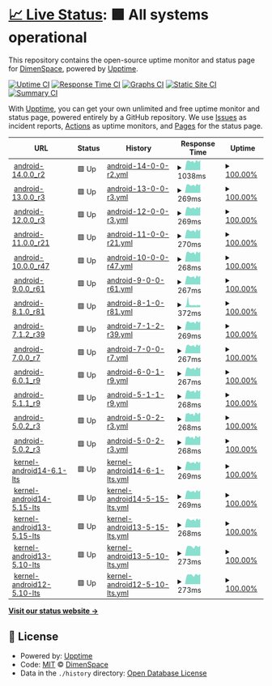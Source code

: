 # [📈 Live Status](https://demo.upptime.js.org): <!--live status--> **🟩 All systems operational**

This repository contains the open-source uptime monitor and status page for [DimenSpace](https://demo.upptime.js.org), powered by [Upptime](https://github.com/upptime/upptime).

[![Uptime CI](https://github.com/dimenspace/aosp-uptime/workflows/Uptime%20CI/badge.svg)](https://github.com/dimenspace/aosp-uptime/actions?query=workflow%3A%22Uptime+CI%22)
[![Response Time CI](https://github.com/dimenspace/aosp-uptime/workflows/Response%20Time%20CI/badge.svg)](https://github.com/dimenspace/aosp-uptime/actions?query=workflow%3A%22Response+Time+CI%22)
[![Graphs CI](https://github.com/dimenspace/aosp-uptime/workflows/Graphs%20CI/badge.svg)](https://github.com/dimenspace/aosp-uptime/actions?query=workflow%3A%22Graphs+CI%22)
[![Static Site CI](https://github.com/dimenspace/aosp-uptime/workflows/Static%20Site%20CI/badge.svg)](https://github.com/dimenspace/aosp-uptime/actions?query=workflow%3A%22Static+Site+CI%22)
[![Summary CI](https://github.com/dimenspace/aosp-uptime/workflows/Summary%20CI/badge.svg)](https://github.com/dimenspace/aosp-uptime/actions?query=workflow%3A%22Summary+CI%22)

With [Upptime](https://upptime.js.org), you can get your own unlimited and free uptime monitor and status page, powered entirely by a GitHub repository. We use [Issues](https://github.com/dimenspace/aosp-uptime/issues) as incident reports, [Actions](https://github.com/dimenspace/aosp-uptime/actions) as uptime monitors, and [Pages](https://demo.upptime.js.org) for the status page.

<!--start: status pages-->
<!-- This summary is generated by Upptime (https://github.com/upptime/upptime) -->
<!-- Do not edit this manually, your changes will be overwritten -->
<!-- prettier-ignore -->
| URL | Status | History | Response Time | Uptime |
| --- | ------ | ------- | ------------- | ------ |
| <img alt="" src="https://icons.duckduckgo.com/ip3/aospxref.com.ico" height="13"> [android-14.0.0_r2](http://aospxref.com/android-14.0.0_r2/) | 🟩 Up | [android-14-0-0-r2.yml](https://github.com/dimenspace/aosp-uptime/commits/HEAD/history/android-14-0-0-r2.yml) | <details><summary><img alt="Response time graph" src="./graphs/android-14-0-0-r2/response-time-week.png" height="20"> 1038ms</summary><br><a href="https://status.aospxref.com/history/android-14-0-0-r2"><img alt="Response time 1589" src="https://img.shields.io/endpoint?url=https%3A%2F%2Fraw.githubusercontent.com%2Fdimenspace%2Faosp-uptime%2FHEAD%2Fapi%2Fandroid-14-0-0-r2%2Fresponse-time.json"></a><br><a href="https://status.aospxref.com/history/android-14-0-0-r2"><img alt="24-hour response time 1173" src="https://img.shields.io/endpoint?url=https%3A%2F%2Fraw.githubusercontent.com%2Fdimenspace%2Faosp-uptime%2FHEAD%2Fapi%2Fandroid-14-0-0-r2%2Fresponse-time-day.json"></a><br><a href="https://status.aospxref.com/history/android-14-0-0-r2"><img alt="7-day response time 1038" src="https://img.shields.io/endpoint?url=https%3A%2F%2Fraw.githubusercontent.com%2Fdimenspace%2Faosp-uptime%2FHEAD%2Fapi%2Fandroid-14-0-0-r2%2Fresponse-time-week.json"></a><br><a href="https://status.aospxref.com/history/android-14-0-0-r2"><img alt="30-day response time 1553" src="https://img.shields.io/endpoint?url=https%3A%2F%2Fraw.githubusercontent.com%2Fdimenspace%2Faosp-uptime%2FHEAD%2Fapi%2Fandroid-14-0-0-r2%2Fresponse-time-month.json"></a><br><a href="https://status.aospxref.com/history/android-14-0-0-r2"><img alt="1-year response time 1589" src="https://img.shields.io/endpoint?url=https%3A%2F%2Fraw.githubusercontent.com%2Fdimenspace%2Faosp-uptime%2FHEAD%2Fapi%2Fandroid-14-0-0-r2%2Fresponse-time-year.json"></a></details> | <details><summary><a href="https://status.aospxref.com/history/android-14-0-0-r2">100.00%</a></summary><a href="https://status.aospxref.com/history/android-14-0-0-r2"><img alt="All-time uptime 93.34%" src="https://img.shields.io/endpoint?url=https%3A%2F%2Fraw.githubusercontent.com%2Fdimenspace%2Faosp-uptime%2FHEAD%2Fapi%2Fandroid-14-0-0-r2%2Fuptime.json"></a><br><a href="https://status.aospxref.com/history/android-14-0-0-r2"><img alt="24-hour uptime 100.00%" src="https://img.shields.io/endpoint?url=https%3A%2F%2Fraw.githubusercontent.com%2Fdimenspace%2Faosp-uptime%2FHEAD%2Fapi%2Fandroid-14-0-0-r2%2Fuptime-day.json"></a><br><a href="https://status.aospxref.com/history/android-14-0-0-r2"><img alt="7-day uptime 100.00%" src="https://img.shields.io/endpoint?url=https%3A%2F%2Fraw.githubusercontent.com%2Fdimenspace%2Faosp-uptime%2FHEAD%2Fapi%2Fandroid-14-0-0-r2%2Fuptime-week.json"></a><br><a href="https://status.aospxref.com/history/android-14-0-0-r2"><img alt="30-day uptime 99.96%" src="https://img.shields.io/endpoint?url=https%3A%2F%2Fraw.githubusercontent.com%2Fdimenspace%2Faosp-uptime%2FHEAD%2Fapi%2Fandroid-14-0-0-r2%2Fuptime-month.json"></a><br><a href="https://status.aospxref.com/history/android-14-0-0-r2"><img alt="1-year uptime 93.34%" src="https://img.shields.io/endpoint?url=https%3A%2F%2Fraw.githubusercontent.com%2Fdimenspace%2Faosp-uptime%2FHEAD%2Fapi%2Fandroid-14-0-0-r2%2Fuptime-year.json"></a></details>
| <img alt="" src="https://icons.duckduckgo.com/ip3/aospxref.com.ico" height="13"> [android-13.0.0_r3](http://aospxref.com/android-13.0.0_r3/) | 🟩 Up | [android-13-0-0-r3.yml](https://github.com/dimenspace/aosp-uptime/commits/HEAD/history/android-13-0-0-r3.yml) | <details><summary><img alt="Response time graph" src="./graphs/android-13-0-0-r3/response-time-week.png" height="20"> 269ms</summary><br><a href="https://status.aospxref.com/history/android-13-0-0-r3"><img alt="Response time 642" src="https://img.shields.io/endpoint?url=https%3A%2F%2Fraw.githubusercontent.com%2Fdimenspace%2Faosp-uptime%2FHEAD%2Fapi%2Fandroid-13-0-0-r3%2Fresponse-time.json"></a><br><a href="https://status.aospxref.com/history/android-13-0-0-r3"><img alt="24-hour response time 295" src="https://img.shields.io/endpoint?url=https%3A%2F%2Fraw.githubusercontent.com%2Fdimenspace%2Faosp-uptime%2FHEAD%2Fapi%2Fandroid-13-0-0-r3%2Fresponse-time-day.json"></a><br><a href="https://status.aospxref.com/history/android-13-0-0-r3"><img alt="7-day response time 269" src="https://img.shields.io/endpoint?url=https%3A%2F%2Fraw.githubusercontent.com%2Fdimenspace%2Faosp-uptime%2FHEAD%2Fapi%2Fandroid-13-0-0-r3%2Fresponse-time-week.json"></a><br><a href="https://status.aospxref.com/history/android-13-0-0-r3"><img alt="30-day response time 874" src="https://img.shields.io/endpoint?url=https%3A%2F%2Fraw.githubusercontent.com%2Fdimenspace%2Faosp-uptime%2FHEAD%2Fapi%2Fandroid-13-0-0-r3%2Fresponse-time-month.json"></a><br><a href="https://status.aospxref.com/history/android-13-0-0-r3"><img alt="1-year response time 642" src="https://img.shields.io/endpoint?url=https%3A%2F%2Fraw.githubusercontent.com%2Fdimenspace%2Faosp-uptime%2FHEAD%2Fapi%2Fandroid-13-0-0-r3%2Fresponse-time-year.json"></a></details> | <details><summary><a href="https://status.aospxref.com/history/android-13-0-0-r3">100.00%</a></summary><a href="https://status.aospxref.com/history/android-13-0-0-r3"><img alt="All-time uptime 93.09%" src="https://img.shields.io/endpoint?url=https%3A%2F%2Fraw.githubusercontent.com%2Fdimenspace%2Faosp-uptime%2FHEAD%2Fapi%2Fandroid-13-0-0-r3%2Fuptime.json"></a><br><a href="https://status.aospxref.com/history/android-13-0-0-r3"><img alt="24-hour uptime 100.00%" src="https://img.shields.io/endpoint?url=https%3A%2F%2Fraw.githubusercontent.com%2Fdimenspace%2Faosp-uptime%2FHEAD%2Fapi%2Fandroid-13-0-0-r3%2Fuptime-day.json"></a><br><a href="https://status.aospxref.com/history/android-13-0-0-r3"><img alt="7-day uptime 100.00%" src="https://img.shields.io/endpoint?url=https%3A%2F%2Fraw.githubusercontent.com%2Fdimenspace%2Faosp-uptime%2FHEAD%2Fapi%2Fandroid-13-0-0-r3%2Fuptime-week.json"></a><br><a href="https://status.aospxref.com/history/android-13-0-0-r3"><img alt="30-day uptime 98.82%" src="https://img.shields.io/endpoint?url=https%3A%2F%2Fraw.githubusercontent.com%2Fdimenspace%2Faosp-uptime%2FHEAD%2Fapi%2Fandroid-13-0-0-r3%2Fuptime-month.json"></a><br><a href="https://status.aospxref.com/history/android-13-0-0-r3"><img alt="1-year uptime 93.09%" src="https://img.shields.io/endpoint?url=https%3A%2F%2Fraw.githubusercontent.com%2Fdimenspace%2Faosp-uptime%2FHEAD%2Fapi%2Fandroid-13-0-0-r3%2Fuptime-year.json"></a></details>
| <img alt="" src="https://icons.duckduckgo.com/ip3/aospxref.com.ico" height="13"> [android-12.0.0_r3](http://aospxref.com/android-12.0.0_r3/) | 🟩 Up | [android-12-0-0-r3.yml](https://github.com/dimenspace/aosp-uptime/commits/HEAD/history/android-12-0-0-r3.yml) | <details><summary><img alt="Response time graph" src="./graphs/android-12-0-0-r3/response-time-week.png" height="20"> 269ms</summary><br><a href="https://status.aospxref.com/history/android-12-0-0-r3"><img alt="Response time 428" src="https://img.shields.io/endpoint?url=https%3A%2F%2Fraw.githubusercontent.com%2Fdimenspace%2Faosp-uptime%2FHEAD%2Fapi%2Fandroid-12-0-0-r3%2Fresponse-time.json"></a><br><a href="https://status.aospxref.com/history/android-12-0-0-r3"><img alt="24-hour response time 301" src="https://img.shields.io/endpoint?url=https%3A%2F%2Fraw.githubusercontent.com%2Fdimenspace%2Faosp-uptime%2FHEAD%2Fapi%2Fandroid-12-0-0-r3%2Fresponse-time-day.json"></a><br><a href="https://status.aospxref.com/history/android-12-0-0-r3"><img alt="7-day response time 269" src="https://img.shields.io/endpoint?url=https%3A%2F%2Fraw.githubusercontent.com%2Fdimenspace%2Faosp-uptime%2FHEAD%2Fapi%2Fandroid-12-0-0-r3%2Fresponse-time-week.json"></a><br><a href="https://status.aospxref.com/history/android-12-0-0-r3"><img alt="30-day response time 524" src="https://img.shields.io/endpoint?url=https%3A%2F%2Fraw.githubusercontent.com%2Fdimenspace%2Faosp-uptime%2FHEAD%2Fapi%2Fandroid-12-0-0-r3%2Fresponse-time-month.json"></a><br><a href="https://status.aospxref.com/history/android-12-0-0-r3"><img alt="1-year response time 428" src="https://img.shields.io/endpoint?url=https%3A%2F%2Fraw.githubusercontent.com%2Fdimenspace%2Faosp-uptime%2FHEAD%2Fapi%2Fandroid-12-0-0-r3%2Fresponse-time-year.json"></a></details> | <details><summary><a href="https://status.aospxref.com/history/android-12-0-0-r3">100.00%</a></summary><a href="https://status.aospxref.com/history/android-12-0-0-r3"><img alt="All-time uptime 93.10%" src="https://img.shields.io/endpoint?url=https%3A%2F%2Fraw.githubusercontent.com%2Fdimenspace%2Faosp-uptime%2FHEAD%2Fapi%2Fandroid-12-0-0-r3%2Fuptime.json"></a><br><a href="https://status.aospxref.com/history/android-12-0-0-r3"><img alt="24-hour uptime 100.00%" src="https://img.shields.io/endpoint?url=https%3A%2F%2Fraw.githubusercontent.com%2Fdimenspace%2Faosp-uptime%2FHEAD%2Fapi%2Fandroid-12-0-0-r3%2Fuptime-day.json"></a><br><a href="https://status.aospxref.com/history/android-12-0-0-r3"><img alt="7-day uptime 100.00%" src="https://img.shields.io/endpoint?url=https%3A%2F%2Fraw.githubusercontent.com%2Fdimenspace%2Faosp-uptime%2FHEAD%2Fapi%2Fandroid-12-0-0-r3%2Fuptime-week.json"></a><br><a href="https://status.aospxref.com/history/android-12-0-0-r3"><img alt="30-day uptime 98.82%" src="https://img.shields.io/endpoint?url=https%3A%2F%2Fraw.githubusercontent.com%2Fdimenspace%2Faosp-uptime%2FHEAD%2Fapi%2Fandroid-12-0-0-r3%2Fuptime-month.json"></a><br><a href="https://status.aospxref.com/history/android-12-0-0-r3"><img alt="1-year uptime 93.10%" src="https://img.shields.io/endpoint?url=https%3A%2F%2Fraw.githubusercontent.com%2Fdimenspace%2Faosp-uptime%2FHEAD%2Fapi%2Fandroid-12-0-0-r3%2Fuptime-year.json"></a></details>
| <img alt="" src="https://icons.duckduckgo.com/ip3/aospxref.com.ico" height="13"> [android-11.0.0_r21](http://aospxref.com/android-11.0.0_r21/) | 🟩 Up | [android-11-0-0-r21.yml](https://github.com/dimenspace/aosp-uptime/commits/HEAD/history/android-11-0-0-r21.yml) | <details><summary><img alt="Response time graph" src="./graphs/android-11-0-0-r21/response-time-week.png" height="20"> 270ms</summary><br><a href="https://status.aospxref.com/history/android-11-0-0-r21"><img alt="Response time 393" src="https://img.shields.io/endpoint?url=https%3A%2F%2Fraw.githubusercontent.com%2Fdimenspace%2Faosp-uptime%2FHEAD%2Fapi%2Fandroid-11-0-0-r21%2Fresponse-time.json"></a><br><a href="https://status.aospxref.com/history/android-11-0-0-r21"><img alt="24-hour response time 302" src="https://img.shields.io/endpoint?url=https%3A%2F%2Fraw.githubusercontent.com%2Fdimenspace%2Faosp-uptime%2FHEAD%2Fapi%2Fandroid-11-0-0-r21%2Fresponse-time-day.json"></a><br><a href="https://status.aospxref.com/history/android-11-0-0-r21"><img alt="7-day response time 270" src="https://img.shields.io/endpoint?url=https%3A%2F%2Fraw.githubusercontent.com%2Fdimenspace%2Faosp-uptime%2FHEAD%2Fapi%2Fandroid-11-0-0-r21%2Fresponse-time-week.json"></a><br><a href="https://status.aospxref.com/history/android-11-0-0-r21"><img alt="30-day response time 273" src="https://img.shields.io/endpoint?url=https%3A%2F%2Fraw.githubusercontent.com%2Fdimenspace%2Faosp-uptime%2FHEAD%2Fapi%2Fandroid-11-0-0-r21%2Fresponse-time-month.json"></a><br><a href="https://status.aospxref.com/history/android-11-0-0-r21"><img alt="1-year response time 393" src="https://img.shields.io/endpoint?url=https%3A%2F%2Fraw.githubusercontent.com%2Fdimenspace%2Faosp-uptime%2FHEAD%2Fapi%2Fandroid-11-0-0-r21%2Fresponse-time-year.json"></a></details> | <details><summary><a href="https://status.aospxref.com/history/android-11-0-0-r21">100.00%</a></summary><a href="https://status.aospxref.com/history/android-11-0-0-r21"><img alt="All-time uptime 92.88%" src="https://img.shields.io/endpoint?url=https%3A%2F%2Fraw.githubusercontent.com%2Fdimenspace%2Faosp-uptime%2FHEAD%2Fapi%2Fandroid-11-0-0-r21%2Fuptime.json"></a><br><a href="https://status.aospxref.com/history/android-11-0-0-r21"><img alt="24-hour uptime 100.00%" src="https://img.shields.io/endpoint?url=https%3A%2F%2Fraw.githubusercontent.com%2Fdimenspace%2Faosp-uptime%2FHEAD%2Fapi%2Fandroid-11-0-0-r21%2Fuptime-day.json"></a><br><a href="https://status.aospxref.com/history/android-11-0-0-r21"><img alt="7-day uptime 100.00%" src="https://img.shields.io/endpoint?url=https%3A%2F%2Fraw.githubusercontent.com%2Fdimenspace%2Faosp-uptime%2FHEAD%2Fapi%2Fandroid-11-0-0-r21%2Fuptime-week.json"></a><br><a href="https://status.aospxref.com/history/android-11-0-0-r21"><img alt="30-day uptime 97.24%" src="https://img.shields.io/endpoint?url=https%3A%2F%2Fraw.githubusercontent.com%2Fdimenspace%2Faosp-uptime%2FHEAD%2Fapi%2Fandroid-11-0-0-r21%2Fuptime-month.json"></a><br><a href="https://status.aospxref.com/history/android-11-0-0-r21"><img alt="1-year uptime 92.88%" src="https://img.shields.io/endpoint?url=https%3A%2F%2Fraw.githubusercontent.com%2Fdimenspace%2Faosp-uptime%2FHEAD%2Fapi%2Fandroid-11-0-0-r21%2Fuptime-year.json"></a></details>
| <img alt="" src="https://icons.duckduckgo.com/ip3/aospxref.com.ico" height="13"> [android-10.0.0_r47](http://aospxref.com/android-10.0.0_r47/) | 🟩 Up | [android-10-0-0-r47.yml](https://github.com/dimenspace/aosp-uptime/commits/HEAD/history/android-10-0-0-r47.yml) | <details><summary><img alt="Response time graph" src="./graphs/android-10-0-0-r47/response-time-week.png" height="20"> 268ms</summary><br><a href="https://status.aospxref.com/history/android-10-0-0-r47"><img alt="Response time 408" src="https://img.shields.io/endpoint?url=https%3A%2F%2Fraw.githubusercontent.com%2Fdimenspace%2Faosp-uptime%2FHEAD%2Fapi%2Fandroid-10-0-0-r47%2Fresponse-time.json"></a><br><a href="https://status.aospxref.com/history/android-10-0-0-r47"><img alt="24-hour response time 297" src="https://img.shields.io/endpoint?url=https%3A%2F%2Fraw.githubusercontent.com%2Fdimenspace%2Faosp-uptime%2FHEAD%2Fapi%2Fandroid-10-0-0-r47%2Fresponse-time-day.json"></a><br><a href="https://status.aospxref.com/history/android-10-0-0-r47"><img alt="7-day response time 268" src="https://img.shields.io/endpoint?url=https%3A%2F%2Fraw.githubusercontent.com%2Fdimenspace%2Faosp-uptime%2FHEAD%2Fapi%2Fandroid-10-0-0-r47%2Fresponse-time-week.json"></a><br><a href="https://status.aospxref.com/history/android-10-0-0-r47"><img alt="30-day response time 307" src="https://img.shields.io/endpoint?url=https%3A%2F%2Fraw.githubusercontent.com%2Fdimenspace%2Faosp-uptime%2FHEAD%2Fapi%2Fandroid-10-0-0-r47%2Fresponse-time-month.json"></a><br><a href="https://status.aospxref.com/history/android-10-0-0-r47"><img alt="1-year response time 408" src="https://img.shields.io/endpoint?url=https%3A%2F%2Fraw.githubusercontent.com%2Fdimenspace%2Faosp-uptime%2FHEAD%2Fapi%2Fandroid-10-0-0-r47%2Fresponse-time-year.json"></a></details> | <details><summary><a href="https://status.aospxref.com/history/android-10-0-0-r47">100.00%</a></summary><a href="https://status.aospxref.com/history/android-10-0-0-r47"><img alt="All-time uptime 88.68%" src="https://img.shields.io/endpoint?url=https%3A%2F%2Fraw.githubusercontent.com%2Fdimenspace%2Faosp-uptime%2FHEAD%2Fapi%2Fandroid-10-0-0-r47%2Fuptime.json"></a><br><a href="https://status.aospxref.com/history/android-10-0-0-r47"><img alt="24-hour uptime 100.00%" src="https://img.shields.io/endpoint?url=https%3A%2F%2Fraw.githubusercontent.com%2Fdimenspace%2Faosp-uptime%2FHEAD%2Fapi%2Fandroid-10-0-0-r47%2Fuptime-day.json"></a><br><a href="https://status.aospxref.com/history/android-10-0-0-r47"><img alt="7-day uptime 100.00%" src="https://img.shields.io/endpoint?url=https%3A%2F%2Fraw.githubusercontent.com%2Fdimenspace%2Faosp-uptime%2FHEAD%2Fapi%2Fandroid-10-0-0-r47%2Fuptime-week.json"></a><br><a href="https://status.aospxref.com/history/android-10-0-0-r47"><img alt="30-day uptime 97.24%" src="https://img.shields.io/endpoint?url=https%3A%2F%2Fraw.githubusercontent.com%2Fdimenspace%2Faosp-uptime%2FHEAD%2Fapi%2Fandroid-10-0-0-r47%2Fuptime-month.json"></a><br><a href="https://status.aospxref.com/history/android-10-0-0-r47"><img alt="1-year uptime 88.68%" src="https://img.shields.io/endpoint?url=https%3A%2F%2Fraw.githubusercontent.com%2Fdimenspace%2Faosp-uptime%2FHEAD%2Fapi%2Fandroid-10-0-0-r47%2Fuptime-year.json"></a></details>
| <img alt="" src="https://icons.duckduckgo.com/ip3/aospxref.com.ico" height="13"> [android-9.0.0_r61](http://aospxref.com/android-9.0.0_r61/) | 🟩 Up | [android-9-0-0-r61.yml](https://github.com/dimenspace/aosp-uptime/commits/HEAD/history/android-9-0-0-r61.yml) | <details><summary><img alt="Response time graph" src="./graphs/android-9-0-0-r61/response-time-week.png" height="20"> 267ms</summary><br><a href="https://status.aospxref.com/history/android-9-0-0-r61"><img alt="Response time 490" src="https://img.shields.io/endpoint?url=https%3A%2F%2Fraw.githubusercontent.com%2Fdimenspace%2Faosp-uptime%2FHEAD%2Fapi%2Fandroid-9-0-0-r61%2Fresponse-time.json"></a><br><a href="https://status.aospxref.com/history/android-9-0-0-r61"><img alt="24-hour response time 295" src="https://img.shields.io/endpoint?url=https%3A%2F%2Fraw.githubusercontent.com%2Fdimenspace%2Faosp-uptime%2FHEAD%2Fapi%2Fandroid-9-0-0-r61%2Fresponse-time-day.json"></a><br><a href="https://status.aospxref.com/history/android-9-0-0-r61"><img alt="7-day response time 267" src="https://img.shields.io/endpoint?url=https%3A%2F%2Fraw.githubusercontent.com%2Fdimenspace%2Faosp-uptime%2FHEAD%2Fapi%2Fandroid-9-0-0-r61%2Fresponse-time-week.json"></a><br><a href="https://status.aospxref.com/history/android-9-0-0-r61"><img alt="30-day response time 269" src="https://img.shields.io/endpoint?url=https%3A%2F%2Fraw.githubusercontent.com%2Fdimenspace%2Faosp-uptime%2FHEAD%2Fapi%2Fandroid-9-0-0-r61%2Fresponse-time-month.json"></a><br><a href="https://status.aospxref.com/history/android-9-0-0-r61"><img alt="1-year response time 490" src="https://img.shields.io/endpoint?url=https%3A%2F%2Fraw.githubusercontent.com%2Fdimenspace%2Faosp-uptime%2FHEAD%2Fapi%2Fandroid-9-0-0-r61%2Fresponse-time-year.json"></a></details> | <details><summary><a href="https://status.aospxref.com/history/android-9-0-0-r61">100.00%</a></summary><a href="https://status.aospxref.com/history/android-9-0-0-r61"><img alt="All-time uptime 94.34%" src="https://img.shields.io/endpoint?url=https%3A%2F%2Fraw.githubusercontent.com%2Fdimenspace%2Faosp-uptime%2FHEAD%2Fapi%2Fandroid-9-0-0-r61%2Fuptime.json"></a><br><a href="https://status.aospxref.com/history/android-9-0-0-r61"><img alt="24-hour uptime 100.00%" src="https://img.shields.io/endpoint?url=https%3A%2F%2Fraw.githubusercontent.com%2Fdimenspace%2Faosp-uptime%2FHEAD%2Fapi%2Fandroid-9-0-0-r61%2Fuptime-day.json"></a><br><a href="https://status.aospxref.com/history/android-9-0-0-r61"><img alt="7-day uptime 100.00%" src="https://img.shields.io/endpoint?url=https%3A%2F%2Fraw.githubusercontent.com%2Fdimenspace%2Faosp-uptime%2FHEAD%2Fapi%2Fandroid-9-0-0-r61%2Fuptime-week.json"></a><br><a href="https://status.aospxref.com/history/android-9-0-0-r61"><img alt="30-day uptime 100.00%" src="https://img.shields.io/endpoint?url=https%3A%2F%2Fraw.githubusercontent.com%2Fdimenspace%2Faosp-uptime%2FHEAD%2Fapi%2Fandroid-9-0-0-r61%2Fuptime-month.json"></a><br><a href="https://status.aospxref.com/history/android-9-0-0-r61"><img alt="1-year uptime 94.34%" src="https://img.shields.io/endpoint?url=https%3A%2F%2Fraw.githubusercontent.com%2Fdimenspace%2Faosp-uptime%2FHEAD%2Fapi%2Fandroid-9-0-0-r61%2Fuptime-year.json"></a></details>
| <img alt="" src="https://icons.duckduckgo.com/ip3/aospxref.com.ico" height="13"> [android-8.1.0_r81](http://aospxref.com/android-8.1.0_r81/) | 🟩 Up | [android-8-1-0-r81.yml](https://github.com/dimenspace/aosp-uptime/commits/HEAD/history/android-8-1-0-r81.yml) | <details><summary><img alt="Response time graph" src="./graphs/android-8-1-0-r81/response-time-week.png" height="20"> 372ms</summary><br><a href="https://status.aospxref.com/history/android-8-1-0-r81"><img alt="Response time 438" src="https://img.shields.io/endpoint?url=https%3A%2F%2Fraw.githubusercontent.com%2Fdimenspace%2Faosp-uptime%2FHEAD%2Fapi%2Fandroid-8-1-0-r81%2Fresponse-time.json"></a><br><a href="https://status.aospxref.com/history/android-8-1-0-r81"><img alt="24-hour response time 294" src="https://img.shields.io/endpoint?url=https%3A%2F%2Fraw.githubusercontent.com%2Fdimenspace%2Faosp-uptime%2FHEAD%2Fapi%2Fandroid-8-1-0-r81%2Fresponse-time-day.json"></a><br><a href="https://status.aospxref.com/history/android-8-1-0-r81"><img alt="7-day response time 372" src="https://img.shields.io/endpoint?url=https%3A%2F%2Fraw.githubusercontent.com%2Fdimenspace%2Faosp-uptime%2FHEAD%2Fapi%2Fandroid-8-1-0-r81%2Fresponse-time-week.json"></a><br><a href="https://status.aospxref.com/history/android-8-1-0-r81"><img alt="30-day response time 302" src="https://img.shields.io/endpoint?url=https%3A%2F%2Fraw.githubusercontent.com%2Fdimenspace%2Faosp-uptime%2FHEAD%2Fapi%2Fandroid-8-1-0-r81%2Fresponse-time-month.json"></a><br><a href="https://status.aospxref.com/history/android-8-1-0-r81"><img alt="1-year response time 438" src="https://img.shields.io/endpoint?url=https%3A%2F%2Fraw.githubusercontent.com%2Fdimenspace%2Faosp-uptime%2FHEAD%2Fapi%2Fandroid-8-1-0-r81%2Fresponse-time-year.json"></a></details> | <details><summary><a href="https://status.aospxref.com/history/android-8-1-0-r81">100.00%</a></summary><a href="https://status.aospxref.com/history/android-8-1-0-r81"><img alt="All-time uptime 94.37%" src="https://img.shields.io/endpoint?url=https%3A%2F%2Fraw.githubusercontent.com%2Fdimenspace%2Faosp-uptime%2FHEAD%2Fapi%2Fandroid-8-1-0-r81%2Fuptime.json"></a><br><a href="https://status.aospxref.com/history/android-8-1-0-r81"><img alt="24-hour uptime 100.00%" src="https://img.shields.io/endpoint?url=https%3A%2F%2Fraw.githubusercontent.com%2Fdimenspace%2Faosp-uptime%2FHEAD%2Fapi%2Fandroid-8-1-0-r81%2Fuptime-day.json"></a><br><a href="https://status.aospxref.com/history/android-8-1-0-r81"><img alt="7-day uptime 100.00%" src="https://img.shields.io/endpoint?url=https%3A%2F%2Fraw.githubusercontent.com%2Fdimenspace%2Faosp-uptime%2FHEAD%2Fapi%2Fandroid-8-1-0-r81%2Fuptime-week.json"></a><br><a href="https://status.aospxref.com/history/android-8-1-0-r81"><img alt="30-day uptime 100.00%" src="https://img.shields.io/endpoint?url=https%3A%2F%2Fraw.githubusercontent.com%2Fdimenspace%2Faosp-uptime%2FHEAD%2Fapi%2Fandroid-8-1-0-r81%2Fuptime-month.json"></a><br><a href="https://status.aospxref.com/history/android-8-1-0-r81"><img alt="1-year uptime 94.37%" src="https://img.shields.io/endpoint?url=https%3A%2F%2Fraw.githubusercontent.com%2Fdimenspace%2Faosp-uptime%2FHEAD%2Fapi%2Fandroid-8-1-0-r81%2Fuptime-year.json"></a></details>
| <img alt="" src="https://icons.duckduckgo.com/ip3/aospxref.com.ico" height="13"> [android-7.1.2_r39](http://aospxref.com/android-7.1.2_r39/) | 🟩 Up | [android-7-1-2-r39.yml](https://github.com/dimenspace/aosp-uptime/commits/HEAD/history/android-7-1-2-r39.yml) | <details><summary><img alt="Response time graph" src="./graphs/android-7-1-2-r39/response-time-week.png" height="20"> 269ms</summary><br><a href="https://status.aospxref.com/history/android-7-1-2-r39"><img alt="Response time 396" src="https://img.shields.io/endpoint?url=https%3A%2F%2Fraw.githubusercontent.com%2Fdimenspace%2Faosp-uptime%2FHEAD%2Fapi%2Fandroid-7-1-2-r39%2Fresponse-time.json"></a><br><a href="https://status.aospxref.com/history/android-7-1-2-r39"><img alt="24-hour response time 296" src="https://img.shields.io/endpoint?url=https%3A%2F%2Fraw.githubusercontent.com%2Fdimenspace%2Faosp-uptime%2FHEAD%2Fapi%2Fandroid-7-1-2-r39%2Fresponse-time-day.json"></a><br><a href="https://status.aospxref.com/history/android-7-1-2-r39"><img alt="7-day response time 269" src="https://img.shields.io/endpoint?url=https%3A%2F%2Fraw.githubusercontent.com%2Fdimenspace%2Faosp-uptime%2FHEAD%2Fapi%2Fandroid-7-1-2-r39%2Fresponse-time-week.json"></a><br><a href="https://status.aospxref.com/history/android-7-1-2-r39"><img alt="30-day response time 259" src="https://img.shields.io/endpoint?url=https%3A%2F%2Fraw.githubusercontent.com%2Fdimenspace%2Faosp-uptime%2FHEAD%2Fapi%2Fandroid-7-1-2-r39%2Fresponse-time-month.json"></a><br><a href="https://status.aospxref.com/history/android-7-1-2-r39"><img alt="1-year response time 396" src="https://img.shields.io/endpoint?url=https%3A%2F%2Fraw.githubusercontent.com%2Fdimenspace%2Faosp-uptime%2FHEAD%2Fapi%2Fandroid-7-1-2-r39%2Fresponse-time-year.json"></a></details> | <details><summary><a href="https://status.aospxref.com/history/android-7-1-2-r39">100.00%</a></summary><a href="https://status.aospxref.com/history/android-7-1-2-r39"><img alt="All-time uptime 94.36%" src="https://img.shields.io/endpoint?url=https%3A%2F%2Fraw.githubusercontent.com%2Fdimenspace%2Faosp-uptime%2FHEAD%2Fapi%2Fandroid-7-1-2-r39%2Fuptime.json"></a><br><a href="https://status.aospxref.com/history/android-7-1-2-r39"><img alt="24-hour uptime 100.00%" src="https://img.shields.io/endpoint?url=https%3A%2F%2Fraw.githubusercontent.com%2Fdimenspace%2Faosp-uptime%2FHEAD%2Fapi%2Fandroid-7-1-2-r39%2Fuptime-day.json"></a><br><a href="https://status.aospxref.com/history/android-7-1-2-r39"><img alt="7-day uptime 100.00%" src="https://img.shields.io/endpoint?url=https%3A%2F%2Fraw.githubusercontent.com%2Fdimenspace%2Faosp-uptime%2FHEAD%2Fapi%2Fandroid-7-1-2-r39%2Fuptime-week.json"></a><br><a href="https://status.aospxref.com/history/android-7-1-2-r39"><img alt="30-day uptime 100.00%" src="https://img.shields.io/endpoint?url=https%3A%2F%2Fraw.githubusercontent.com%2Fdimenspace%2Faosp-uptime%2FHEAD%2Fapi%2Fandroid-7-1-2-r39%2Fuptime-month.json"></a><br><a href="https://status.aospxref.com/history/android-7-1-2-r39"><img alt="1-year uptime 94.36%" src="https://img.shields.io/endpoint?url=https%3A%2F%2Fraw.githubusercontent.com%2Fdimenspace%2Faosp-uptime%2FHEAD%2Fapi%2Fandroid-7-1-2-r39%2Fuptime-year.json"></a></details>
| <img alt="" src="https://icons.duckduckgo.com/ip3/aospxref.com.ico" height="13"> [android-7.0.0_r7](http://aospxref.com/android-7.0.0_r7/) | 🟩 Up | [android-7-0-0-r7.yml](https://github.com/dimenspace/aosp-uptime/commits/HEAD/history/android-7-0-0-r7.yml) | <details><summary><img alt="Response time graph" src="./graphs/android-7-0-0-r7/response-time-week.png" height="20"> 267ms</summary><br><a href="https://status.aospxref.com/history/android-7-0-0-r7"><img alt="Response time 447" src="https://img.shields.io/endpoint?url=https%3A%2F%2Fraw.githubusercontent.com%2Fdimenspace%2Faosp-uptime%2FHEAD%2Fapi%2Fandroid-7-0-0-r7%2Fresponse-time.json"></a><br><a href="https://status.aospxref.com/history/android-7-0-0-r7"><img alt="24-hour response time 295" src="https://img.shields.io/endpoint?url=https%3A%2F%2Fraw.githubusercontent.com%2Fdimenspace%2Faosp-uptime%2FHEAD%2Fapi%2Fandroid-7-0-0-r7%2Fresponse-time-day.json"></a><br><a href="https://status.aospxref.com/history/android-7-0-0-r7"><img alt="7-day response time 267" src="https://img.shields.io/endpoint?url=https%3A%2F%2Fraw.githubusercontent.com%2Fdimenspace%2Faosp-uptime%2FHEAD%2Fapi%2Fandroid-7-0-0-r7%2Fresponse-time-week.json"></a><br><a href="https://status.aospxref.com/history/android-7-0-0-r7"><img alt="30-day response time 258" src="https://img.shields.io/endpoint?url=https%3A%2F%2Fraw.githubusercontent.com%2Fdimenspace%2Faosp-uptime%2FHEAD%2Fapi%2Fandroid-7-0-0-r7%2Fresponse-time-month.json"></a><br><a href="https://status.aospxref.com/history/android-7-0-0-r7"><img alt="1-year response time 447" src="https://img.shields.io/endpoint?url=https%3A%2F%2Fraw.githubusercontent.com%2Fdimenspace%2Faosp-uptime%2FHEAD%2Fapi%2Fandroid-7-0-0-r7%2Fresponse-time-year.json"></a></details> | <details><summary><a href="https://status.aospxref.com/history/android-7-0-0-r7">100.00%</a></summary><a href="https://status.aospxref.com/history/android-7-0-0-r7"><img alt="All-time uptime 94.36%" src="https://img.shields.io/endpoint?url=https%3A%2F%2Fraw.githubusercontent.com%2Fdimenspace%2Faosp-uptime%2FHEAD%2Fapi%2Fandroid-7-0-0-r7%2Fuptime.json"></a><br><a href="https://status.aospxref.com/history/android-7-0-0-r7"><img alt="24-hour uptime 100.00%" src="https://img.shields.io/endpoint?url=https%3A%2F%2Fraw.githubusercontent.com%2Fdimenspace%2Faosp-uptime%2FHEAD%2Fapi%2Fandroid-7-0-0-r7%2Fuptime-day.json"></a><br><a href="https://status.aospxref.com/history/android-7-0-0-r7"><img alt="7-day uptime 100.00%" src="https://img.shields.io/endpoint?url=https%3A%2F%2Fraw.githubusercontent.com%2Fdimenspace%2Faosp-uptime%2FHEAD%2Fapi%2Fandroid-7-0-0-r7%2Fuptime-week.json"></a><br><a href="https://status.aospxref.com/history/android-7-0-0-r7"><img alt="30-day uptime 100.00%" src="https://img.shields.io/endpoint?url=https%3A%2F%2Fraw.githubusercontent.com%2Fdimenspace%2Faosp-uptime%2FHEAD%2Fapi%2Fandroid-7-0-0-r7%2Fuptime-month.json"></a><br><a href="https://status.aospxref.com/history/android-7-0-0-r7"><img alt="1-year uptime 94.36%" src="https://img.shields.io/endpoint?url=https%3A%2F%2Fraw.githubusercontent.com%2Fdimenspace%2Faosp-uptime%2FHEAD%2Fapi%2Fandroid-7-0-0-r7%2Fuptime-year.json"></a></details>
| <img alt="" src="https://icons.duckduckgo.com/ip3/aospxref.com.ico" height="13"> [android-6.0.1_r9](http://aospxref.com/android-6.0.1_r9/) | 🟩 Up | [android-6-0-1-r9.yml](https://github.com/dimenspace/aosp-uptime/commits/HEAD/history/android-6-0-1-r9.yml) | <details><summary><img alt="Response time graph" src="./graphs/android-6-0-1-r9/response-time-week.png" height="20"> 267ms</summary><br><a href="https://status.aospxref.com/history/android-6-0-1-r9"><img alt="Response time 364" src="https://img.shields.io/endpoint?url=https%3A%2F%2Fraw.githubusercontent.com%2Fdimenspace%2Faosp-uptime%2FHEAD%2Fapi%2Fandroid-6-0-1-r9%2Fresponse-time.json"></a><br><a href="https://status.aospxref.com/history/android-6-0-1-r9"><img alt="24-hour response time 295" src="https://img.shields.io/endpoint?url=https%3A%2F%2Fraw.githubusercontent.com%2Fdimenspace%2Faosp-uptime%2FHEAD%2Fapi%2Fandroid-6-0-1-r9%2Fresponse-time-day.json"></a><br><a href="https://status.aospxref.com/history/android-6-0-1-r9"><img alt="7-day response time 267" src="https://img.shields.io/endpoint?url=https%3A%2F%2Fraw.githubusercontent.com%2Fdimenspace%2Faosp-uptime%2FHEAD%2Fapi%2Fandroid-6-0-1-r9%2Fresponse-time-week.json"></a><br><a href="https://status.aospxref.com/history/android-6-0-1-r9"><img alt="30-day response time 333" src="https://img.shields.io/endpoint?url=https%3A%2F%2Fraw.githubusercontent.com%2Fdimenspace%2Faosp-uptime%2FHEAD%2Fapi%2Fandroid-6-0-1-r9%2Fresponse-time-month.json"></a><br><a href="https://status.aospxref.com/history/android-6-0-1-r9"><img alt="1-year response time 364" src="https://img.shields.io/endpoint?url=https%3A%2F%2Fraw.githubusercontent.com%2Fdimenspace%2Faosp-uptime%2FHEAD%2Fapi%2Fandroid-6-0-1-r9%2Fresponse-time-year.json"></a></details> | <details><summary><a href="https://status.aospxref.com/history/android-6-0-1-r9">100.00%</a></summary><a href="https://status.aospxref.com/history/android-6-0-1-r9"><img alt="All-time uptime 94.37%" src="https://img.shields.io/endpoint?url=https%3A%2F%2Fraw.githubusercontent.com%2Fdimenspace%2Faosp-uptime%2FHEAD%2Fapi%2Fandroid-6-0-1-r9%2Fuptime.json"></a><br><a href="https://status.aospxref.com/history/android-6-0-1-r9"><img alt="24-hour uptime 100.00%" src="https://img.shields.io/endpoint?url=https%3A%2F%2Fraw.githubusercontent.com%2Fdimenspace%2Faosp-uptime%2FHEAD%2Fapi%2Fandroid-6-0-1-r9%2Fuptime-day.json"></a><br><a href="https://status.aospxref.com/history/android-6-0-1-r9"><img alt="7-day uptime 100.00%" src="https://img.shields.io/endpoint?url=https%3A%2F%2Fraw.githubusercontent.com%2Fdimenspace%2Faosp-uptime%2FHEAD%2Fapi%2Fandroid-6-0-1-r9%2Fuptime-week.json"></a><br><a href="https://status.aospxref.com/history/android-6-0-1-r9"><img alt="30-day uptime 100.00%" src="https://img.shields.io/endpoint?url=https%3A%2F%2Fraw.githubusercontent.com%2Fdimenspace%2Faosp-uptime%2FHEAD%2Fapi%2Fandroid-6-0-1-r9%2Fuptime-month.json"></a><br><a href="https://status.aospxref.com/history/android-6-0-1-r9"><img alt="1-year uptime 94.37%" src="https://img.shields.io/endpoint?url=https%3A%2F%2Fraw.githubusercontent.com%2Fdimenspace%2Faosp-uptime%2FHEAD%2Fapi%2Fandroid-6-0-1-r9%2Fuptime-year.json"></a></details>
| <img alt="" src="https://icons.duckduckgo.com/ip3/aospxref.com.ico" height="13"> [android-5.1.1_r9](http://aospxref.com/android-5.1.1_r9/) | 🟩 Up | [android-5-1-1-r9.yml](https://github.com/dimenspace/aosp-uptime/commits/HEAD/history/android-5-1-1-r9.yml) | <details><summary><img alt="Response time graph" src="./graphs/android-5-1-1-r9/response-time-week.png" height="20"> 268ms</summary><br><a href="https://status.aospxref.com/history/android-5-1-1-r9"><img alt="Response time 386" src="https://img.shields.io/endpoint?url=https%3A%2F%2Fraw.githubusercontent.com%2Fdimenspace%2Faosp-uptime%2FHEAD%2Fapi%2Fandroid-5-1-1-r9%2Fresponse-time.json"></a><br><a href="https://status.aospxref.com/history/android-5-1-1-r9"><img alt="24-hour response time 295" src="https://img.shields.io/endpoint?url=https%3A%2F%2Fraw.githubusercontent.com%2Fdimenspace%2Faosp-uptime%2FHEAD%2Fapi%2Fandroid-5-1-1-r9%2Fresponse-time-day.json"></a><br><a href="https://status.aospxref.com/history/android-5-1-1-r9"><img alt="7-day response time 268" src="https://img.shields.io/endpoint?url=https%3A%2F%2Fraw.githubusercontent.com%2Fdimenspace%2Faosp-uptime%2FHEAD%2Fapi%2Fandroid-5-1-1-r9%2Fresponse-time-week.json"></a><br><a href="https://status.aospxref.com/history/android-5-1-1-r9"><img alt="30-day response time 289" src="https://img.shields.io/endpoint?url=https%3A%2F%2Fraw.githubusercontent.com%2Fdimenspace%2Faosp-uptime%2FHEAD%2Fapi%2Fandroid-5-1-1-r9%2Fresponse-time-month.json"></a><br><a href="https://status.aospxref.com/history/android-5-1-1-r9"><img alt="1-year response time 386" src="https://img.shields.io/endpoint?url=https%3A%2F%2Fraw.githubusercontent.com%2Fdimenspace%2Faosp-uptime%2FHEAD%2Fapi%2Fandroid-5-1-1-r9%2Fresponse-time-year.json"></a></details> | <details><summary><a href="https://status.aospxref.com/history/android-5-1-1-r9">100.00%</a></summary><a href="https://status.aospxref.com/history/android-5-1-1-r9"><img alt="All-time uptime 94.35%" src="https://img.shields.io/endpoint?url=https%3A%2F%2Fraw.githubusercontent.com%2Fdimenspace%2Faosp-uptime%2FHEAD%2Fapi%2Fandroid-5-1-1-r9%2Fuptime.json"></a><br><a href="https://status.aospxref.com/history/android-5-1-1-r9"><img alt="24-hour uptime 100.00%" src="https://img.shields.io/endpoint?url=https%3A%2F%2Fraw.githubusercontent.com%2Fdimenspace%2Faosp-uptime%2FHEAD%2Fapi%2Fandroid-5-1-1-r9%2Fuptime-day.json"></a><br><a href="https://status.aospxref.com/history/android-5-1-1-r9"><img alt="7-day uptime 100.00%" src="https://img.shields.io/endpoint?url=https%3A%2F%2Fraw.githubusercontent.com%2Fdimenspace%2Faosp-uptime%2FHEAD%2Fapi%2Fandroid-5-1-1-r9%2Fuptime-week.json"></a><br><a href="https://status.aospxref.com/history/android-5-1-1-r9"><img alt="30-day uptime 100.00%" src="https://img.shields.io/endpoint?url=https%3A%2F%2Fraw.githubusercontent.com%2Fdimenspace%2Faosp-uptime%2FHEAD%2Fapi%2Fandroid-5-1-1-r9%2Fuptime-month.json"></a><br><a href="https://status.aospxref.com/history/android-5-1-1-r9"><img alt="1-year uptime 94.35%" src="https://img.shields.io/endpoint?url=https%3A%2F%2Fraw.githubusercontent.com%2Fdimenspace%2Faosp-uptime%2FHEAD%2Fapi%2Fandroid-5-1-1-r9%2Fuptime-year.json"></a></details>
| <img alt="" src="https://icons.duckduckgo.com/ip3/aospxref.com.ico" height="13"> [android-5.0.2_r3](http://aospxref.com/android-5.0.2_r3/) | 🟩 Up | [android-5-0-2-r3.yml](https://github.com/dimenspace/aosp-uptime/commits/HEAD/history/android-5-0-2-r3.yml) | <details><summary><img alt="Response time graph" src="./graphs/android-5-0-2-r3/response-time-week.png" height="20"> 268ms</summary><br><a href="https://status.aospxref.com/history/android-5-0-2-r3"><img alt="Response time 382" src="https://img.shields.io/endpoint?url=https%3A%2F%2Fraw.githubusercontent.com%2Fdimenspace%2Faosp-uptime%2FHEAD%2Fapi%2Fandroid-5-0-2-r3%2Fresponse-time.json"></a><br><a href="https://status.aospxref.com/history/android-5-0-2-r3"><img alt="24-hour response time 290" src="https://img.shields.io/endpoint?url=https%3A%2F%2Fraw.githubusercontent.com%2Fdimenspace%2Faosp-uptime%2FHEAD%2Fapi%2Fandroid-5-0-2-r3%2Fresponse-time-day.json"></a><br><a href="https://status.aospxref.com/history/android-5-0-2-r3"><img alt="7-day response time 268" src="https://img.shields.io/endpoint?url=https%3A%2F%2Fraw.githubusercontent.com%2Fdimenspace%2Faosp-uptime%2FHEAD%2Fapi%2Fandroid-5-0-2-r3%2Fresponse-time-week.json"></a><br><a href="https://status.aospxref.com/history/android-5-0-2-r3"><img alt="30-day response time 262" src="https://img.shields.io/endpoint?url=https%3A%2F%2Fraw.githubusercontent.com%2Fdimenspace%2Faosp-uptime%2FHEAD%2Fapi%2Fandroid-5-0-2-r3%2Fresponse-time-month.json"></a><br><a href="https://status.aospxref.com/history/android-5-0-2-r3"><img alt="1-year response time 382" src="https://img.shields.io/endpoint?url=https%3A%2F%2Fraw.githubusercontent.com%2Fdimenspace%2Faosp-uptime%2FHEAD%2Fapi%2Fandroid-5-0-2-r3%2Fresponse-time-year.json"></a></details> | <details><summary><a href="https://status.aospxref.com/history/android-5-0-2-r3">100.00%</a></summary><a href="https://status.aospxref.com/history/android-5-0-2-r3"><img alt="All-time uptime 94.36%" src="https://img.shields.io/endpoint?url=https%3A%2F%2Fraw.githubusercontent.com%2Fdimenspace%2Faosp-uptime%2FHEAD%2Fapi%2Fandroid-5-0-2-r3%2Fuptime.json"></a><br><a href="https://status.aospxref.com/history/android-5-0-2-r3"><img alt="24-hour uptime 100.00%" src="https://img.shields.io/endpoint?url=https%3A%2F%2Fraw.githubusercontent.com%2Fdimenspace%2Faosp-uptime%2FHEAD%2Fapi%2Fandroid-5-0-2-r3%2Fuptime-day.json"></a><br><a href="https://status.aospxref.com/history/android-5-0-2-r3"><img alt="7-day uptime 100.00%" src="https://img.shields.io/endpoint?url=https%3A%2F%2Fraw.githubusercontent.com%2Fdimenspace%2Faosp-uptime%2FHEAD%2Fapi%2Fandroid-5-0-2-r3%2Fuptime-week.json"></a><br><a href="https://status.aospxref.com/history/android-5-0-2-r3"><img alt="30-day uptime 100.00%" src="https://img.shields.io/endpoint?url=https%3A%2F%2Fraw.githubusercontent.com%2Fdimenspace%2Faosp-uptime%2FHEAD%2Fapi%2Fandroid-5-0-2-r3%2Fuptime-month.json"></a><br><a href="https://status.aospxref.com/history/android-5-0-2-r3"><img alt="1-year uptime 94.36%" src="https://img.shields.io/endpoint?url=https%3A%2F%2Fraw.githubusercontent.com%2Fdimenspace%2Faosp-uptime%2FHEAD%2Fapi%2Fandroid-5-0-2-r3%2Fuptime-year.json"></a></details>
| <img alt="" src="https://icons.duckduckgo.com/ip3/aospxref.com.ico" height="13"> [android-5.0.2_r3](http://aospxref.com/android-5.0.2_r3/) | 🟩 Up | [android-5-0-2-r3.yml](https://github.com/dimenspace/aosp-uptime/commits/HEAD/history/android-5-0-2-r3.yml) | <details><summary><img alt="Response time graph" src="./graphs/android-5-0-2-r3/response-time-week.png" height="20"> 268ms</summary><br><a href="https://status.aospxref.com/history/android-5-0-2-r3"><img alt="Response time 382" src="https://img.shields.io/endpoint?url=https%3A%2F%2Fraw.githubusercontent.com%2Fdimenspace%2Faosp-uptime%2FHEAD%2Fapi%2Fandroid-5-0-2-r3%2Fresponse-time.json"></a><br><a href="https://status.aospxref.com/history/android-5-0-2-r3"><img alt="24-hour response time 290" src="https://img.shields.io/endpoint?url=https%3A%2F%2Fraw.githubusercontent.com%2Fdimenspace%2Faosp-uptime%2FHEAD%2Fapi%2Fandroid-5-0-2-r3%2Fresponse-time-day.json"></a><br><a href="https://status.aospxref.com/history/android-5-0-2-r3"><img alt="7-day response time 268" src="https://img.shields.io/endpoint?url=https%3A%2F%2Fraw.githubusercontent.com%2Fdimenspace%2Faosp-uptime%2FHEAD%2Fapi%2Fandroid-5-0-2-r3%2Fresponse-time-week.json"></a><br><a href="https://status.aospxref.com/history/android-5-0-2-r3"><img alt="30-day response time 262" src="https://img.shields.io/endpoint?url=https%3A%2F%2Fraw.githubusercontent.com%2Fdimenspace%2Faosp-uptime%2FHEAD%2Fapi%2Fandroid-5-0-2-r3%2Fresponse-time-month.json"></a><br><a href="https://status.aospxref.com/history/android-5-0-2-r3"><img alt="1-year response time 382" src="https://img.shields.io/endpoint?url=https%3A%2F%2Fraw.githubusercontent.com%2Fdimenspace%2Faosp-uptime%2FHEAD%2Fapi%2Fandroid-5-0-2-r3%2Fresponse-time-year.json"></a></details> | <details><summary><a href="https://status.aospxref.com/history/android-5-0-2-r3">100.00%</a></summary><a href="https://status.aospxref.com/history/android-5-0-2-r3"><img alt="All-time uptime 94.36%" src="https://img.shields.io/endpoint?url=https%3A%2F%2Fraw.githubusercontent.com%2Fdimenspace%2Faosp-uptime%2FHEAD%2Fapi%2Fandroid-5-0-2-r3%2Fuptime.json"></a><br><a href="https://status.aospxref.com/history/android-5-0-2-r3"><img alt="24-hour uptime 100.00%" src="https://img.shields.io/endpoint?url=https%3A%2F%2Fraw.githubusercontent.com%2Fdimenspace%2Faosp-uptime%2FHEAD%2Fapi%2Fandroid-5-0-2-r3%2Fuptime-day.json"></a><br><a href="https://status.aospxref.com/history/android-5-0-2-r3"><img alt="7-day uptime 100.00%" src="https://img.shields.io/endpoint?url=https%3A%2F%2Fraw.githubusercontent.com%2Fdimenspace%2Faosp-uptime%2FHEAD%2Fapi%2Fandroid-5-0-2-r3%2Fuptime-week.json"></a><br><a href="https://status.aospxref.com/history/android-5-0-2-r3"><img alt="30-day uptime 100.00%" src="https://img.shields.io/endpoint?url=https%3A%2F%2Fraw.githubusercontent.com%2Fdimenspace%2Faosp-uptime%2FHEAD%2Fapi%2Fandroid-5-0-2-r3%2Fuptime-month.json"></a><br><a href="https://status.aospxref.com/history/android-5-0-2-r3"><img alt="1-year uptime 94.36%" src="https://img.shields.io/endpoint?url=https%3A%2F%2Fraw.githubusercontent.com%2Fdimenspace%2Faosp-uptime%2FHEAD%2Fapi%2Fandroid-5-0-2-r3%2Fuptime-year.json"></a></details>
| <img alt="" src="https://icons.duckduckgo.com/ip3/aospxref.com.ico" height="13"> [kernel-android14-6.1-lts](http://aospxref.com/kernel-android14-6.1-lts/) | 🟩 Up | [kernel-android14-6-1-lts.yml](https://github.com/dimenspace/aosp-uptime/commits/HEAD/history/kernel-android14-6-1-lts.yml) | <details><summary><img alt="Response time graph" src="./graphs/kernel-android14-6-1-lts/response-time-week.png" height="20"> 269ms</summary><br><a href="https://status.aospxref.com/history/kernel-android14-6-1-lts"><img alt="Response time 396" src="https://img.shields.io/endpoint?url=https%3A%2F%2Fraw.githubusercontent.com%2Fdimenspace%2Faosp-uptime%2FHEAD%2Fapi%2Fkernel-android14-6-1-lts%2Fresponse-time.json"></a><br><a href="https://status.aospxref.com/history/kernel-android14-6-1-lts"><img alt="24-hour response time 295" src="https://img.shields.io/endpoint?url=https%3A%2F%2Fraw.githubusercontent.com%2Fdimenspace%2Faosp-uptime%2FHEAD%2Fapi%2Fkernel-android14-6-1-lts%2Fresponse-time-day.json"></a><br><a href="https://status.aospxref.com/history/kernel-android14-6-1-lts"><img alt="7-day response time 269" src="https://img.shields.io/endpoint?url=https%3A%2F%2Fraw.githubusercontent.com%2Fdimenspace%2Faosp-uptime%2FHEAD%2Fapi%2Fkernel-android14-6-1-lts%2Fresponse-time-week.json"></a><br><a href="https://status.aospxref.com/history/kernel-android14-6-1-lts"><img alt="30-day response time 324" src="https://img.shields.io/endpoint?url=https%3A%2F%2Fraw.githubusercontent.com%2Fdimenspace%2Faosp-uptime%2FHEAD%2Fapi%2Fkernel-android14-6-1-lts%2Fresponse-time-month.json"></a><br><a href="https://status.aospxref.com/history/kernel-android14-6-1-lts"><img alt="1-year response time 396" src="https://img.shields.io/endpoint?url=https%3A%2F%2Fraw.githubusercontent.com%2Fdimenspace%2Faosp-uptime%2FHEAD%2Fapi%2Fkernel-android14-6-1-lts%2Fresponse-time-year.json"></a></details> | <details><summary><a href="https://status.aospxref.com/history/kernel-android14-6-1-lts">100.00%</a></summary><a href="https://status.aospxref.com/history/kernel-android14-6-1-lts"><img alt="All-time uptime 94.37%" src="https://img.shields.io/endpoint?url=https%3A%2F%2Fraw.githubusercontent.com%2Fdimenspace%2Faosp-uptime%2FHEAD%2Fapi%2Fkernel-android14-6-1-lts%2Fuptime.json"></a><br><a href="https://status.aospxref.com/history/kernel-android14-6-1-lts"><img alt="24-hour uptime 100.00%" src="https://img.shields.io/endpoint?url=https%3A%2F%2Fraw.githubusercontent.com%2Fdimenspace%2Faosp-uptime%2FHEAD%2Fapi%2Fkernel-android14-6-1-lts%2Fuptime-day.json"></a><br><a href="https://status.aospxref.com/history/kernel-android14-6-1-lts"><img alt="7-day uptime 100.00%" src="https://img.shields.io/endpoint?url=https%3A%2F%2Fraw.githubusercontent.com%2Fdimenspace%2Faosp-uptime%2FHEAD%2Fapi%2Fkernel-android14-6-1-lts%2Fuptime-week.json"></a><br><a href="https://status.aospxref.com/history/kernel-android14-6-1-lts"><img alt="30-day uptime 100.00%" src="https://img.shields.io/endpoint?url=https%3A%2F%2Fraw.githubusercontent.com%2Fdimenspace%2Faosp-uptime%2FHEAD%2Fapi%2Fkernel-android14-6-1-lts%2Fuptime-month.json"></a><br><a href="https://status.aospxref.com/history/kernel-android14-6-1-lts"><img alt="1-year uptime 94.37%" src="https://img.shields.io/endpoint?url=https%3A%2F%2Fraw.githubusercontent.com%2Fdimenspace%2Faosp-uptime%2FHEAD%2Fapi%2Fkernel-android14-6-1-lts%2Fuptime-year.json"></a></details>
| <img alt="" src="https://icons.duckduckgo.com/ip3/aospxref.com.ico" height="13"> [kernel-android14-5.15-lts](http://aospxref.com/kernel-android14-5.15-lts/) | 🟩 Up | [kernel-android14-5-15-lts.yml](https://github.com/dimenspace/aosp-uptime/commits/HEAD/history/kernel-android14-5-15-lts.yml) | <details><summary><img alt="Response time graph" src="./graphs/kernel-android14-5-15-lts/response-time-week.png" height="20"> 269ms</summary><br><a href="https://status.aospxref.com/history/kernel-android14-5-15-lts"><img alt="Response time 388" src="https://img.shields.io/endpoint?url=https%3A%2F%2Fraw.githubusercontent.com%2Fdimenspace%2Faosp-uptime%2FHEAD%2Fapi%2Fkernel-android14-5-15-lts%2Fresponse-time.json"></a><br><a href="https://status.aospxref.com/history/kernel-android14-5-15-lts"><img alt="24-hour response time 295" src="https://img.shields.io/endpoint?url=https%3A%2F%2Fraw.githubusercontent.com%2Fdimenspace%2Faosp-uptime%2FHEAD%2Fapi%2Fkernel-android14-5-15-lts%2Fresponse-time-day.json"></a><br><a href="https://status.aospxref.com/history/kernel-android14-5-15-lts"><img alt="7-day response time 269" src="https://img.shields.io/endpoint?url=https%3A%2F%2Fraw.githubusercontent.com%2Fdimenspace%2Faosp-uptime%2FHEAD%2Fapi%2Fkernel-android14-5-15-lts%2Fresponse-time-week.json"></a><br><a href="https://status.aospxref.com/history/kernel-android14-5-15-lts"><img alt="30-day response time 434" src="https://img.shields.io/endpoint?url=https%3A%2F%2Fraw.githubusercontent.com%2Fdimenspace%2Faosp-uptime%2FHEAD%2Fapi%2Fkernel-android14-5-15-lts%2Fresponse-time-month.json"></a><br><a href="https://status.aospxref.com/history/kernel-android14-5-15-lts"><img alt="1-year response time 388" src="https://img.shields.io/endpoint?url=https%3A%2F%2Fraw.githubusercontent.com%2Fdimenspace%2Faosp-uptime%2FHEAD%2Fapi%2Fkernel-android14-5-15-lts%2Fresponse-time-year.json"></a></details> | <details><summary><a href="https://status.aospxref.com/history/kernel-android14-5-15-lts">100.00%</a></summary><a href="https://status.aospxref.com/history/kernel-android14-5-15-lts"><img alt="All-time uptime 94.36%" src="https://img.shields.io/endpoint?url=https%3A%2F%2Fraw.githubusercontent.com%2Fdimenspace%2Faosp-uptime%2FHEAD%2Fapi%2Fkernel-android14-5-15-lts%2Fuptime.json"></a><br><a href="https://status.aospxref.com/history/kernel-android14-5-15-lts"><img alt="24-hour uptime 100.00%" src="https://img.shields.io/endpoint?url=https%3A%2F%2Fraw.githubusercontent.com%2Fdimenspace%2Faosp-uptime%2FHEAD%2Fapi%2Fkernel-android14-5-15-lts%2Fuptime-day.json"></a><br><a href="https://status.aospxref.com/history/kernel-android14-5-15-lts"><img alt="7-day uptime 100.00%" src="https://img.shields.io/endpoint?url=https%3A%2F%2Fraw.githubusercontent.com%2Fdimenspace%2Faosp-uptime%2FHEAD%2Fapi%2Fkernel-android14-5-15-lts%2Fuptime-week.json"></a><br><a href="https://status.aospxref.com/history/kernel-android14-5-15-lts"><img alt="30-day uptime 100.00%" src="https://img.shields.io/endpoint?url=https%3A%2F%2Fraw.githubusercontent.com%2Fdimenspace%2Faosp-uptime%2FHEAD%2Fapi%2Fkernel-android14-5-15-lts%2Fuptime-month.json"></a><br><a href="https://status.aospxref.com/history/kernel-android14-5-15-lts"><img alt="1-year uptime 94.36%" src="https://img.shields.io/endpoint?url=https%3A%2F%2Fraw.githubusercontent.com%2Fdimenspace%2Faosp-uptime%2FHEAD%2Fapi%2Fkernel-android14-5-15-lts%2Fuptime-year.json"></a></details>
| <img alt="" src="https://icons.duckduckgo.com/ip3/aospxref.com.ico" height="13"> [kernel-android13-5.15-lts](http://aospxref.com/kernel-android13-5.15-lts/) | 🟩 Up | [kernel-android13-5-15-lts.yml](https://github.com/dimenspace/aosp-uptime/commits/HEAD/history/kernel-android13-5-15-lts.yml) | <details><summary><img alt="Response time graph" src="./graphs/kernel-android13-5-15-lts/response-time-week.png" height="20"> 268ms</summary><br><a href="https://status.aospxref.com/history/kernel-android13-5-15-lts"><img alt="Response time 384" src="https://img.shields.io/endpoint?url=https%3A%2F%2Fraw.githubusercontent.com%2Fdimenspace%2Faosp-uptime%2FHEAD%2Fapi%2Fkernel-android13-5-15-lts%2Fresponse-time.json"></a><br><a href="https://status.aospxref.com/history/kernel-android13-5-15-lts"><img alt="24-hour response time 294" src="https://img.shields.io/endpoint?url=https%3A%2F%2Fraw.githubusercontent.com%2Fdimenspace%2Faosp-uptime%2FHEAD%2Fapi%2Fkernel-android13-5-15-lts%2Fresponse-time-day.json"></a><br><a href="https://status.aospxref.com/history/kernel-android13-5-15-lts"><img alt="7-day response time 268" src="https://img.shields.io/endpoint?url=https%3A%2F%2Fraw.githubusercontent.com%2Fdimenspace%2Faosp-uptime%2FHEAD%2Fapi%2Fkernel-android13-5-15-lts%2Fresponse-time-week.json"></a><br><a href="https://status.aospxref.com/history/kernel-android13-5-15-lts"><img alt="30-day response time 396" src="https://img.shields.io/endpoint?url=https%3A%2F%2Fraw.githubusercontent.com%2Fdimenspace%2Faosp-uptime%2FHEAD%2Fapi%2Fkernel-android13-5-15-lts%2Fresponse-time-month.json"></a><br><a href="https://status.aospxref.com/history/kernel-android13-5-15-lts"><img alt="1-year response time 384" src="https://img.shields.io/endpoint?url=https%3A%2F%2Fraw.githubusercontent.com%2Fdimenspace%2Faosp-uptime%2FHEAD%2Fapi%2Fkernel-android13-5-15-lts%2Fresponse-time-year.json"></a></details> | <details><summary><a href="https://status.aospxref.com/history/kernel-android13-5-15-lts">100.00%</a></summary><a href="https://status.aospxref.com/history/kernel-android13-5-15-lts"><img alt="All-time uptime 94.37%" src="https://img.shields.io/endpoint?url=https%3A%2F%2Fraw.githubusercontent.com%2Fdimenspace%2Faosp-uptime%2FHEAD%2Fapi%2Fkernel-android13-5-15-lts%2Fuptime.json"></a><br><a href="https://status.aospxref.com/history/kernel-android13-5-15-lts"><img alt="24-hour uptime 100.00%" src="https://img.shields.io/endpoint?url=https%3A%2F%2Fraw.githubusercontent.com%2Fdimenspace%2Faosp-uptime%2FHEAD%2Fapi%2Fkernel-android13-5-15-lts%2Fuptime-day.json"></a><br><a href="https://status.aospxref.com/history/kernel-android13-5-15-lts"><img alt="7-day uptime 100.00%" src="https://img.shields.io/endpoint?url=https%3A%2F%2Fraw.githubusercontent.com%2Fdimenspace%2Faosp-uptime%2FHEAD%2Fapi%2Fkernel-android13-5-15-lts%2Fuptime-week.json"></a><br><a href="https://status.aospxref.com/history/kernel-android13-5-15-lts"><img alt="30-day uptime 100.00%" src="https://img.shields.io/endpoint?url=https%3A%2F%2Fraw.githubusercontent.com%2Fdimenspace%2Faosp-uptime%2FHEAD%2Fapi%2Fkernel-android13-5-15-lts%2Fuptime-month.json"></a><br><a href="https://status.aospxref.com/history/kernel-android13-5-15-lts"><img alt="1-year uptime 94.37%" src="https://img.shields.io/endpoint?url=https%3A%2F%2Fraw.githubusercontent.com%2Fdimenspace%2Faosp-uptime%2FHEAD%2Fapi%2Fkernel-android13-5-15-lts%2Fuptime-year.json"></a></details>
| <img alt="" src="https://icons.duckduckgo.com/ip3/aospxref.com.ico" height="13"> [kernel-android13-5.10-lts](http://aospxref.com/kernel-android13-5.10-lts/) | 🟩 Up | [kernel-android13-5-10-lts.yml](https://github.com/dimenspace/aosp-uptime/commits/HEAD/history/kernel-android13-5-10-lts.yml) | <details><summary><img alt="Response time graph" src="./graphs/kernel-android13-5-10-lts/response-time-week.png" height="20"> 273ms</summary><br><a href="https://status.aospxref.com/history/kernel-android13-5-10-lts"><img alt="Response time 387" src="https://img.shields.io/endpoint?url=https%3A%2F%2Fraw.githubusercontent.com%2Fdimenspace%2Faosp-uptime%2FHEAD%2Fapi%2Fkernel-android13-5-10-lts%2Fresponse-time.json"></a><br><a href="https://status.aospxref.com/history/kernel-android13-5-10-lts"><img alt="24-hour response time 294" src="https://img.shields.io/endpoint?url=https%3A%2F%2Fraw.githubusercontent.com%2Fdimenspace%2Faosp-uptime%2FHEAD%2Fapi%2Fkernel-android13-5-10-lts%2Fresponse-time-day.json"></a><br><a href="https://status.aospxref.com/history/kernel-android13-5-10-lts"><img alt="7-day response time 273" src="https://img.shields.io/endpoint?url=https%3A%2F%2Fraw.githubusercontent.com%2Fdimenspace%2Faosp-uptime%2FHEAD%2Fapi%2Fkernel-android13-5-10-lts%2Fresponse-time-week.json"></a><br><a href="https://status.aospxref.com/history/kernel-android13-5-10-lts"><img alt="30-day response time 260" src="https://img.shields.io/endpoint?url=https%3A%2F%2Fraw.githubusercontent.com%2Fdimenspace%2Faosp-uptime%2FHEAD%2Fapi%2Fkernel-android13-5-10-lts%2Fresponse-time-month.json"></a><br><a href="https://status.aospxref.com/history/kernel-android13-5-10-lts"><img alt="1-year response time 387" src="https://img.shields.io/endpoint?url=https%3A%2F%2Fraw.githubusercontent.com%2Fdimenspace%2Faosp-uptime%2FHEAD%2Fapi%2Fkernel-android13-5-10-lts%2Fresponse-time-year.json"></a></details> | <details><summary><a href="https://status.aospxref.com/history/kernel-android13-5-10-lts">100.00%</a></summary><a href="https://status.aospxref.com/history/kernel-android13-5-10-lts"><img alt="All-time uptime 94.34%" src="https://img.shields.io/endpoint?url=https%3A%2F%2Fraw.githubusercontent.com%2Fdimenspace%2Faosp-uptime%2FHEAD%2Fapi%2Fkernel-android13-5-10-lts%2Fuptime.json"></a><br><a href="https://status.aospxref.com/history/kernel-android13-5-10-lts"><img alt="24-hour uptime 100.00%" src="https://img.shields.io/endpoint?url=https%3A%2F%2Fraw.githubusercontent.com%2Fdimenspace%2Faosp-uptime%2FHEAD%2Fapi%2Fkernel-android13-5-10-lts%2Fuptime-day.json"></a><br><a href="https://status.aospxref.com/history/kernel-android13-5-10-lts"><img alt="7-day uptime 100.00%" src="https://img.shields.io/endpoint?url=https%3A%2F%2Fraw.githubusercontent.com%2Fdimenspace%2Faosp-uptime%2FHEAD%2Fapi%2Fkernel-android13-5-10-lts%2Fuptime-week.json"></a><br><a href="https://status.aospxref.com/history/kernel-android13-5-10-lts"><img alt="30-day uptime 100.00%" src="https://img.shields.io/endpoint?url=https%3A%2F%2Fraw.githubusercontent.com%2Fdimenspace%2Faosp-uptime%2FHEAD%2Fapi%2Fkernel-android13-5-10-lts%2Fuptime-month.json"></a><br><a href="https://status.aospxref.com/history/kernel-android13-5-10-lts"><img alt="1-year uptime 94.34%" src="https://img.shields.io/endpoint?url=https%3A%2F%2Fraw.githubusercontent.com%2Fdimenspace%2Faosp-uptime%2FHEAD%2Fapi%2Fkernel-android13-5-10-lts%2Fuptime-year.json"></a></details>
| <img alt="" src="https://icons.duckduckgo.com/ip3/aospxref.com.ico" height="13"> [kernel-android12-5.10-lts](http://aospxref.com/kernel-android12-5.10-lts/) | 🟩 Up | [kernel-android12-5-10-lts.yml](https://github.com/dimenspace/aosp-uptime/commits/HEAD/history/kernel-android12-5-10-lts.yml) | <details><summary><img alt="Response time graph" src="./graphs/kernel-android12-5-10-lts/response-time-week.png" height="20"> 273ms</summary><br><a href="https://status.aospxref.com/history/kernel-android12-5-10-lts"><img alt="Response time 536" src="https://img.shields.io/endpoint?url=https%3A%2F%2Fraw.githubusercontent.com%2Fdimenspace%2Faosp-uptime%2FHEAD%2Fapi%2Fkernel-android12-5-10-lts%2Fresponse-time.json"></a><br><a href="https://status.aospxref.com/history/kernel-android12-5-10-lts"><img alt="24-hour response time 294" src="https://img.shields.io/endpoint?url=https%3A%2F%2Fraw.githubusercontent.com%2Fdimenspace%2Faosp-uptime%2FHEAD%2Fapi%2Fkernel-android12-5-10-lts%2Fresponse-time-day.json"></a><br><a href="https://status.aospxref.com/history/kernel-android12-5-10-lts"><img alt="7-day response time 273" src="https://img.shields.io/endpoint?url=https%3A%2F%2Fraw.githubusercontent.com%2Fdimenspace%2Faosp-uptime%2FHEAD%2Fapi%2Fkernel-android12-5-10-lts%2Fresponse-time-week.json"></a><br><a href="https://status.aospxref.com/history/kernel-android12-5-10-lts"><img alt="30-day response time 260" src="https://img.shields.io/endpoint?url=https%3A%2F%2Fraw.githubusercontent.com%2Fdimenspace%2Faosp-uptime%2FHEAD%2Fapi%2Fkernel-android12-5-10-lts%2Fresponse-time-month.json"></a><br><a href="https://status.aospxref.com/history/kernel-android12-5-10-lts"><img alt="1-year response time 536" src="https://img.shields.io/endpoint?url=https%3A%2F%2Fraw.githubusercontent.com%2Fdimenspace%2Faosp-uptime%2FHEAD%2Fapi%2Fkernel-android12-5-10-lts%2Fresponse-time-year.json"></a></details> | <details><summary><a href="https://status.aospxref.com/history/kernel-android12-5-10-lts">100.00%</a></summary><a href="https://status.aospxref.com/history/kernel-android12-5-10-lts"><img alt="All-time uptime 92.70%" src="https://img.shields.io/endpoint?url=https%3A%2F%2Fraw.githubusercontent.com%2Fdimenspace%2Faosp-uptime%2FHEAD%2Fapi%2Fkernel-android12-5-10-lts%2Fuptime.json"></a><br><a href="https://status.aospxref.com/history/kernel-android12-5-10-lts"><img alt="24-hour uptime 100.00%" src="https://img.shields.io/endpoint?url=https%3A%2F%2Fraw.githubusercontent.com%2Fdimenspace%2Faosp-uptime%2FHEAD%2Fapi%2Fkernel-android12-5-10-lts%2Fuptime-day.json"></a><br><a href="https://status.aospxref.com/history/kernel-android12-5-10-lts"><img alt="7-day uptime 100.00%" src="https://img.shields.io/endpoint?url=https%3A%2F%2Fraw.githubusercontent.com%2Fdimenspace%2Faosp-uptime%2FHEAD%2Fapi%2Fkernel-android12-5-10-lts%2Fuptime-week.json"></a><br><a href="https://status.aospxref.com/history/kernel-android12-5-10-lts"><img alt="30-day uptime 100.00%" src="https://img.shields.io/endpoint?url=https%3A%2F%2Fraw.githubusercontent.com%2Fdimenspace%2Faosp-uptime%2FHEAD%2Fapi%2Fkernel-android12-5-10-lts%2Fuptime-month.json"></a><br><a href="https://status.aospxref.com/history/kernel-android12-5-10-lts"><img alt="1-year uptime 92.70%" src="https://img.shields.io/endpoint?url=https%3A%2F%2Fraw.githubusercontent.com%2Fdimenspace%2Faosp-uptime%2FHEAD%2Fapi%2Fkernel-android12-5-10-lts%2Fuptime-year.json"></a></details>

<!--end: status pages-->

[**Visit our status website →**](https://demo.upptime.js.org)

## 📄 License

- Powered by: [Upptime](https://github.com/upptime/upptime)
- Code: [MIT](./LICENSE) © [DimenSpace](https://demo.upptime.js.org)
- Data in the `./history` directory: [Open Database License](https://opendatacommons.org/licenses/odbl/1-0/)
